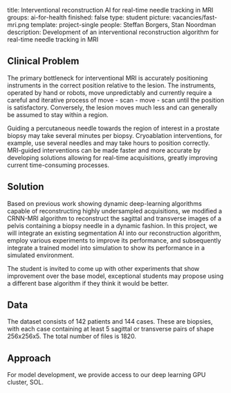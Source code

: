 title: Interventional reconstruction AI for real-time needle tracking in MRI
groups: ai-for-health
finished: false 
type: student
picture: vacancies/fast-mri.png
template: project-single
people: Steffan Borgers, Stan Noordman
description: Development of an interventional reconstruction algorithm for real-time needle tracking in MRI


## Clinical Problem
The primary bottleneck for interventional MRI is accurately positioning instruments in the correct position relative to the lesion. The instruments, operated by hand or robots, move unpredictably and currently require a careful and iterative process of move - scan - move - scan until the position is satisfactory. Conversely, the lesion moves much less and can generally be assumed to stay within a region.

Guiding a percutaneous needle towards the region of interest in a prostate biopsy may take several minutes per biopsy. Cryoablation interventions, for example, use several needles and may take hours to position correctly. MRI-guided interventions can be made faster and more accurate by developing solutions allowing for real-time acquisitions, greatly improving current time-consuming processes.


## Solution
Based on previous work showing dynamic deep-learning algorithms capable of reconstructing highly undersampled acquisitions, we modified a CRNN-MRI algorithm to reconstruct the sagittal and transverse images of a pelvis containing a biopsy needle in a dynamic fashion. In this project, we will integrate an existing segmentation AI into our reconstruction algorithm, employ various experiments to improve its performance, and subsequently integrate a trained model into simulation to show its performance in a simulated environment.

The student is invited to come up with other experiments that show improvement over the base model, exceptional students may propose using a different base algorithm if they think it would be better.


## Data
The dataset consists of 142 patients and 144 cases. These are biopsies, with each case containing at least 5 sagittal or transverse pairs of shape 256x256x5. The total number of files is 1820.

## Approach
For model development, we provide access to our deep learning GPU cluster, SOL.
